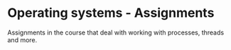 # Operating systems - Assignments
Assignments in the course that deal with working with processes, threads and more.
